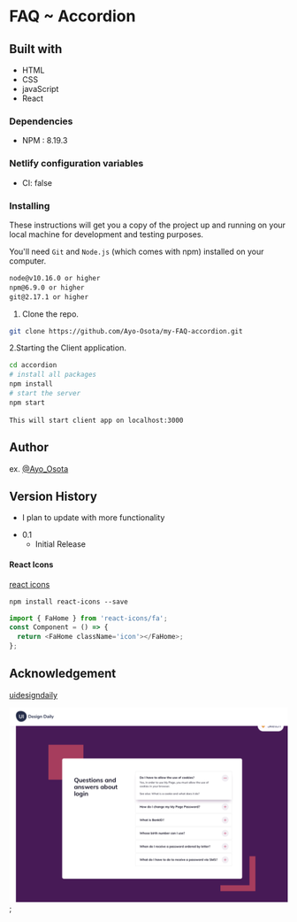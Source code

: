 # FAQ ~ Accordion

## Built with

* HTML
* CSS
* javaScript
* React

### Dependencies

* NPM : 8.19.3

### Netlify configuration variables

* CI: false

### Installing

These instructions will get you a copy of the project up and running on your local machine for development and testing purposes.

You'll need `Git` and `Node.js` (which comes with npm) installed on your computer.

```bash
node@v10.16.0 or higher
npm@6.9.0 or higher
git@2.17.1 or higher
```

1. Clone the repo.

```bash
git clone https://github.com/Ayo-Osota/my-FAQ-accordion.git
```

2.Starting the Client application.

```bash
cd accordion
# install all packages
npm install
# start the server
npm start
```

`This will start client app on localhost:3000`

## Author
 
ex. [@Ayo_Osota](https://twitter.com/Ayo_Osota)

## Version History

* I plan to update with more functionality
<!-- * 0.2
    * Various bug fixes and optimizations
    * See [commit change]() or See [release history]() -->
* 0.1
    * Initial Release

#### React Icons

[react icons](https://react-icons.github.io/react-icons/)

```
npm install react-icons --save
```

```javascript
import { FaHome } from 'react-icons/fa';
const Component = () => {
  return <FaHome className='icon'></FaHome>;
};
```

## Acknowledgement

[uidesigndaily](https://uidesigndaily.com/posts/sketch-accordion-website-day-1175)

![](./idea.png);
